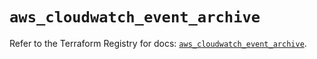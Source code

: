 # `aws_cloudwatch_event_archive`

Refer to the Terraform Registry for docs: [`aws_cloudwatch_event_archive`](https://registry.terraform.io/providers/hashicorp/aws/5.43.0/docs/resources/cloudwatch_event_archive).
